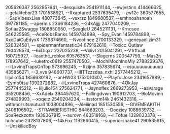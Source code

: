 205626387
2562957641, --desquisite
2541911144, --ewjvstinn
414466625, --getalifebor23
1701538921, --Rxaptured
2537635479, --zw12c
360577655, --SadVibesxLies
480773645, --vsxrzz 
1849680537, --smhnoahsnoah
397781185, --apermis
2366184236, --24kAjjjj
2477040209, --Sofiaa2Swaggy 
1808850950, --SeagleU
2645211131, --Krnosee
546225585, --AceRobsBanks
1459784898, --Spy_Evan
1459784898, --XxoDaiCuEdyxX
1739874660, --Nvcotinee
2700133329, --geneyanlizim31
526324581, -- spidermanfantastic34
879162610, --Toxicc_Outlaw
793429574, --6xDlqxz
237025238, --Vxlivl
2015041291, --V1rttuaIl
160725927, --leanthe_roblox
695763531, --Slagerns
200547759, --Mas2n
178937642, --luketrox0619
2557470503, --MochiMochInoMiy
2788229376, --iiLxvinqTrapsOnTop
573696245, --Rzijnn
357835674, --xsuuuuuuuuuuuu
435856271, --3_vvs
948607737, --IIITTzzzdaa_nxhi
2577445212, --liljulio154
1856630192, --anHW03
1752010307, --PlayfulJose
2341657889, --Eymb0tsu
1392372682, --iiLxvinqTraps
427460876, --4OkJay
2577445212, -- liljulio154
275624771, --Jaynoflex
2669273953, --aavarage
355208456, --XxAdelx
394457620, --Fallingdvwn
190912703, --9loMovinn 
274839993, --xoqetz
2540204234, --itsstorm14k
2461432316, --withmorsitsmutuall
1038004896, --Aleiiinad
1851530556, --GIVEMEAKlTH
2408106502, --STRAWBERISTHIC
844689203, --Dooziey
1088639732, -- SoaReckzottv
1938367915, --aurovn
463519168, --iiiTofue
1329033378, --huhcube
2328137806, --14kFixr 
1192860415, --superiorsnake41
290535615, --UnskilledBoy
